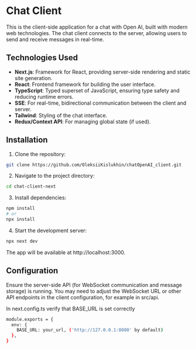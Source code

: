 # Chat Client

This is the client-side application for a chat with Open AI, built with modern web technologies. The chat client connects to the server, allowing users to send and receive messages in real-time.

## Technologies Used

- **Next.js**: Framework for React, providing server-side rendering and static site generation.
- **React**: Frontend framework for building the user interface.
- **TypeScript**: Typed superset of JavaScript, ensuring type safety and reducing runtime errors.
- **SSE**: For real-time, bidirectional communication between the client and server.
- **Tailwind**: Styling of the chat interface.
- **Redux/Context API**: For managing global state (if used).
  
## Installation

1. Clone the repository:

  ```bash
  git clone https://github.com/OleksiiKislukhin/chatOpenAI_client.git
  ```

2. Navigate to the project directory:

  ```bash
  cd chat-client-next
  ```

3. Install dependencies:

  ```bash
  npm install
  # or 
  npx install
  ```

4. Start the development server:
  ```bash
  npx next dev
  ```
The app will be available at http://localhost:3000.

## Configuration

Ensure the server-side API (for WebSocket communication and message storage) is running. You may need to adjust the WebSocket URL or other API endpoints in the client configuration, for example in src/api.

In next.config.ts verify that BASE_URL is set correctly

```bash
module.exports = {
  env: {
    BASE_URL: your_url, ('http://127.0.0.1:8080' by default)
  },
}
```